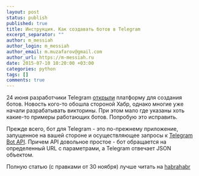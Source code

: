 ```yaml
---
layout: post
status: publish
published: true
title: Инструкция. Как создавать ботов в Telegram
excerpt_separator: ""
author: m_messiah
author_login: m_messiah
author_email: m.muzafarov@gmail.com
author_url: https://m-messiah.ru
date: 2015-07-10 10:20:00 +03:00
categories: python
tags: []
comments: true
---
```


24 июня разработчики Telegram [открыли](https://core.telegram.org/bots) платформу для создания ботов. Новость кого-то обошла стороной Хабр, однако многие уже начали разрабатывать викторины. При этом мало где указаны хоть какие-то примеры работающих ботов. Попробую это исправить.

Прежде всего, бот для Telegram - это по-прежнему приложение, запущенное на вашей стороне и осуществляющее запросы к [Telegram Bot API](https://core.telegram.org/bots/api). Причем API довольное простое - бот обращается на определенный URL с параметрами, а Telegram отвечает JSON объектом. 

Полную статью (с правками от 30 ноября) лучше читать на [habrahabr](http://habrahabr.ru/post/262247/)

